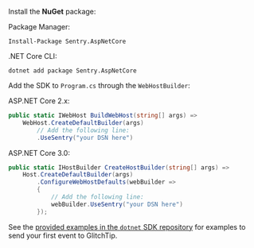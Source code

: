 Install the **NuGet** package:

Package Manager:

```shell
Install-Package Sentry.AspNetCore
```

.NET Core CLI:

```shell
dotnet add package Sentry.AspNetCore
```

Add the SDK to `Program.cs` through the `WebHostBuilder`:

ASP.NET Core 2.x:

```csharp
public static IWebHost BuildWebHost(string[] args) =>
    WebHost.CreateDefaultBuilder(args)
        // Add the following line:
        .UseSentry("your DSN here")
```

ASP.NET Core 3.0:

```csharp
public static IHostBuilder CreateHostBuilder(string[] args) =>
    Host.CreateDefaultBuilder(args)
        .ConfigureWebHostDefaults(webBuilder =>
        {
            // Add the following line:
            webBuilder.UseSentry("your DSN here")
        });
```

See the [provided examples in the `dotnet` SDK repository](https://github.com/getsentry/sentry-dotnet/tree/master/samples) for examples to send your first event to GlitchTip.
